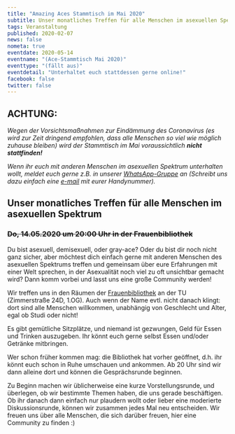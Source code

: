 ```yaml
---
title: "Amazing Aces Stammtisch im Mai 2020"
subtitle: Unser monatliches Treffen für alle Menschen im asexuellen Spektrum
tags: Veranstaltung
published: 2020-02-07
news: false
nometa: true
eventdate: 2020-05-14
eventname: "(Ace-Stammtisch Mai 2020)"
eventtype: "(fällt aus)"
eventdetail: "Unterhaltet euch stattdessen gerne online!"
facebook: false
twitter: false
---
```


## ACHTUNG:

*Wegen der Vorsichtsmaßnahmen zur Eindämmung des Coronavirus (es wird zur Zeit dringend empfohlen, dass alle Menschen so viel wie möglich zuhause bleiben) wird der Stammtisch im Mai voraussichtlich* _**nicht stattfinden!**_

*Wenn ihr euch mit anderen Menschen im asexuellen Spektrum unterhalten wollt, meldet euch gerne z.B. in unserer [WhatsApp-Gruppe](/whatsapp/) an (Schreibt uns dazu einfach eine [e-mail](/kontakt/) mit eurer Handynummer).*

## Unser monatliches Treffen für alle Menschen im asexuellen Spektrum

### <s>Do, 14.05.2020 um 20:00 Uhr in der Frauenbibliothek</s>

Du bist asexuell, demisexuell, oder gray-ace?
Oder du bist dir noch nicht ganz sicher, aber möchtest dich einfach gerne mit anderen Menschen des asexuellen Spektrums treffen und gemeinsam über eure Erfahrungen mit einer Welt sprechen, in der Asexualität noch viel zu oft unsichtbar gemacht wird?
Dann komm vorbei und lasst uns eine große Community werden!

Wir treffen uns in den Räumen der [Frauenbibliothek](https://www.frauenbib-bs.de) an der TU (Zimmerstraße 24D, 1.OG). Auch wenn der Name evtl. nicht danach klingt: dort sind alle Menschen willkommen, unabhängig von Geschlecht und Alter, egal ob Studi oder nicht!

Es gibt gemütliche Sitzplätze, und niemand ist gezwungen, Geld für Essen und Trinken auszugeben. Ihr könnt euch gerne selbst Essen und/oder Getränke mitbringen.

Wer schon früher kommen mag: die Bibliothek hat vorher geöffnet, d.h. ihr könnt euch schon in Ruhe umschauen und ankommen. Ab 20 Uhr sind wir dann alleine dort und können die Gesprächsrunde beginnen.

Zu Beginn machen wir üblicherweise eine kurze Vorstellungsrunde, und überlegen, ob wir bestimmte Themen haben, die uns gerade beschäftigen.
Ob ihr danach dann einfach nur plaudern wollt oder lieber eine moderierte Diskussionsrunde, können wir zusammen jedes Mal neu entscheiden. Wir freuen uns über alle Menschen, die sich darüber freuen, hier eine Community zu finden :)
